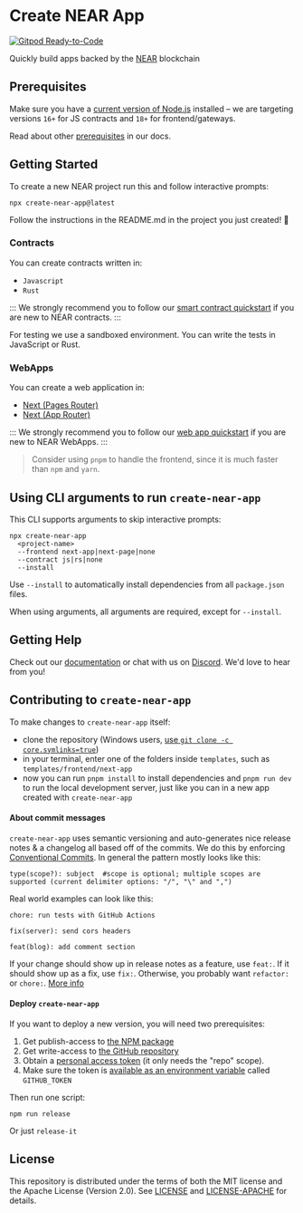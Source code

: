 # Create NEAR App

[![Gitpod Ready-to-Code](https://img.shields.io/badge/Gitpod-Ready--to--Code-blue?logo=gitpod)](https://gitpod.io/#https://github.com/nearprotocol/create-near-app) 

Quickly build apps backed by the [NEAR](https://near.org) blockchain


## Prerequisites

Make sure you have a [current version of Node.js](https://nodejs.org) installed – we are targeting versions `16+` for JS contracts and `18+` for frontend/gateways.

Read about other [prerequisites](https://docs.near.org/develop/prerequisites) in our docs.

## Getting Started

To create a new NEAR project run this and follow interactive prompts:

    npx create-near-app@latest

Follow the instructions in the README.md in the project you just created! 🚀


### Contracts
You can create contracts written in:
- `Javascript`
- `Rust`

:::
We strongly recommend you to follow our [smart contract quickstart](https://docs.near.org/build/smart-contracts/quickstart) if you are new to NEAR contracts.
:::

For testing we use a sandboxed environment. You can write the tests in JavaScript or Rust.

### WebApps

You can create a web application in:

- [Next (Pages Router)](https://nextjs.org/docs/pages/building-your-application/routing)
- [Next (App Router)](https://nextjs.org/docs/app/building-your-application/routing)


:::
We strongly recommend you to follow our [web app quickstart](https://docs.near.org/build/smart-contracts/quickstart) if you are new to NEAR WebApps.
:::

> Consider using `pnpm` to handle the frontend, since it is much faster than `npm` and `yarn`.

## Using CLI arguments to run `create-near-app`

This CLI supports arguments to skip interactive prompts:

```shell
npx create-near-app
  <project-name>
  --frontend next-app|next-page|none
  --contract js|rs|none
  --install
```

Use `--install` to automatically install dependencies from all `package.json` files.

When using arguments, all arguments are required, except for `--install`.

## Getting Help

Check out our [documentation](https://docs.near.org) or chat with us on [Discord](http://near.chat). We'd love to hear from you!


## Contributing to `create-near-app`

To make changes to `create-near-app` itself:

* clone the repository (Windows users, [use `git clone -c core.symlinks=true`](https://stackoverflow.com/a/42137273/249801))
* in your terminal, enter one of the folders inside `templates`, such as `templates/frontend/next-app`
* now you can run `pnpm install` to install dependencies and `pnpm run dev` to run the local development server, just like you can in a new app created with `create-near-app`


#### About commit messages

`create-near-app` uses semantic versioning and auto-generates nice release notes & a changelog all based off of the commits. We do this by enforcing [Conventional Commits](https://www.conventionalcommits.org/en/v1.0.0/). In general the pattern mostly looks like this:

    type(scope?): subject  #scope is optional; multiple scopes are supported (current delimiter options: "/", "\" and ",")

Real world examples can look like this:

    chore: run tests with GitHub Actions

    fix(server): send cors headers

    feat(blog): add comment section

If your change should show up in release notes as a feature, use `feat:`. If it should show up as a fix, use `fix:`. Otherwise, you probably want `refactor:` or `chore:`. [More info](https://github.com/conventional-changelog/commitlint/#what-is-commitlint)


#### Deploy `create-near-app`

If you want to deploy a new version, you will need two prerequisites:

1. Get publish-access to [the NPM package](https://www.npmjs.com/package/near-api-js)
2. Get write-access to [the GitHub repository](https://github.com/near/near-api-js)
3. Obtain a [personal access token](https://gitlab.com/profile/personal_access_tokens) (it only needs the "repo" scope).
4. Make sure the token is [available as an environment variable](https://github.com/release-it/release-it/blob/master/docs/environment-variables.md) called `GITHUB_TOKEN`

Then run one script:

    npm run release

Or just `release-it`


## License

This repository is distributed under the terms of both the MIT license and the Apache License (Version 2.0).
See [LICENSE](LICENSE) and [LICENSE-APACHE](LICENSE-APACHE) for details.
